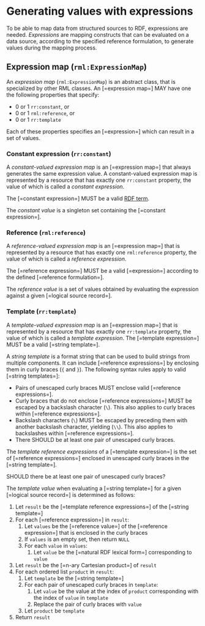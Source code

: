 # Generating values with expressions

To be able to map data from structured sources to RDF, expressions are needed. <dfn>Expressions</dfn> are mapping constructs that can be evaluated on a data source, according to the specified reference formulation, to generate values during the mapping process.

## Expression map (`rml:ExpressionMap`)

An <dfn>expression map</dfn> (`rml:ExpressionMap`) is an abstract class, that is specialized by other RML classes. An [=expression map=] MAY have one the following properties that specify:
* 0 or 1 `rr:constant`, or
* 0 or 1 `rml:reference`, or
* 0 or 1 `rr:template`

Each of these properties specifies an [=expression=] which can result in a set of values.

### Constant expression (`rr:constant`)

A <dfn>constant-valued expression map</dfn> is an [=expression map=] that always generates the same expression value. A constant-valued expression map is represented by a resource that has exactly one `rr:constant` property, the value of which is called a <dfn>constant expression</dfn>.

The [=constant expression=] MUST be a valid [RDF term](https://www.w3.org/TR/rdf11-concepts/#dfn-rdf-term).

<aside class="issue" data-number="48"></aside>

The <dfn>constant value</dfn> is a singleton set containing the [=constant expression=].

### Reference (`rml:reference`)
A <dfn>reference-valued expression map</dfn> is an [=expression map=] that is represented by a resource that has exactly one `rml:reference` property, the value of which is called a <dfn>reference expression</dfn>.

The [=reference expression=] MUST be a valid [=expression=] according to the defined [=reference formulation=].

The <dfn>reference value</dfn> is a set of values obtained by evaluating the expression against a given [=logical source record=].

### Template (`rr:template`)
A <dfn>template-valued expression map</dfn> is an [=expression map=] that is represented by a resource that has exactly one `rr:template` property, the value of which is called a <dfn>template expression</dfn>. The [=template expression=] MUST be a valid [=string template=].

A <dfn>string template</dfn> is a format string that can be used to build strings from multiple components. It can include [=reference expressions=] by enclosing them in curly braces (`{` and `}`). The following syntax rules apply to valid [=string templates=]:

* Pairs of unescaped curly braces MUST enclose valid [=reference expressions=].
* Curly braces that do not enclose [=reference expressions=] MUST be escaped by a backslash character (`\`). This also applies to curly braces within [=reference expressions=].
* Backslash characters (`\`) MUST be escaped by preceding them with another backslash character, yielding (`\\`). This also applies to backslashes within [=reference expressions=].
* There SHOULD be at least one pair of unescaped curly braces.

The <dfn>template reference expressions</dfn> of a [=template expression=] is the set of [=reference expressions=] enclosed in unescaped curly braces in the [=string template=].

<aside class="issue">
SHOULD there be at least one pair of unescaped curly braces?
</aside>

The <dfn>template value</dfn> when evaluating a [=string template=] for a given [=logical source record=] is determined as follows:
1. Let `result` be the [=template reference expressions=] of the [=string template=]
2. For each [=reference expression=] in `result`:
    1. Let `values` be the [=reference value=] of the [=reference expression=] that is enclosed in the curly braces
    2. If `values` is an empty set, then return `NULL`
    3. For each `value` in `values`:
        1. Let `value` be the [=natural RDF lexical form=] corresponding to `value`
3. Let `result` be the [=n-ary Cartesian product=] of `result`
4. For each ordered list `product` in `result`:
    1. Let `template` be the [=string template=]
    2. For each pair of unescaped curly braces in `template`:
        1. Let `value` be the value at the index of `product` corresponding with the index of `value` in `template`
        2. Replace the pair of curly braces with `value`
    3. Let `product` be `template`
5. Return `result`

